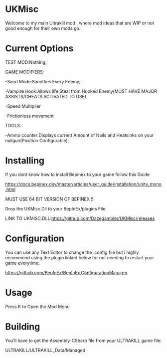 # UKMisc
Welcome to my main Ultrakill mod , where mod ideas that  are WIP or not good enough for their own mods go.
# Current Options

TEST MOD:Nothing;

GAME MODIFIERS:

  -Sand Mode:Sandifies Every Enemy;
  
  -Vampire Hook:Allows life Steal from Hooked Enemy(MUST HAVE MAJOR ASSISTS/CHEATS ACTIVATED TO USE)
  
  -Speed Multiplier
  
  -Frictionless movement
  
TOOLS:

  -Ammo counter:Displays current Amount of Nails and Heatsinks on your nailgun(Position Configurable);

# Installing

If you dont know how to install Bepinex to your game follow this Guide

https://docs.bepinex.dev/master/articles/user_guide/installation/unity_mono.html

MUST USE 64 BIT VERSION OF BEPINEX 5

Drop the UKMisc.Dll to your BepInEx/plugins File.

LINK TO UKMISC.DLL:https://github.com/Dazegambler/UKMisc/releases

# Configuration

You can use any Text Editor to change the .config file but i highly recommend using the plugin linked below for not needing to restart your game everytime:

https://github.com/BepInEx/BepInEx.ConfigurationManager

# Usage

Press K to Open the Mod Menu

# Building

You'll have to get the Assembly-CSharp file from your ULTRAKILL game file:

ULTRAKILL/ULTRAKILL_Data/Managed
